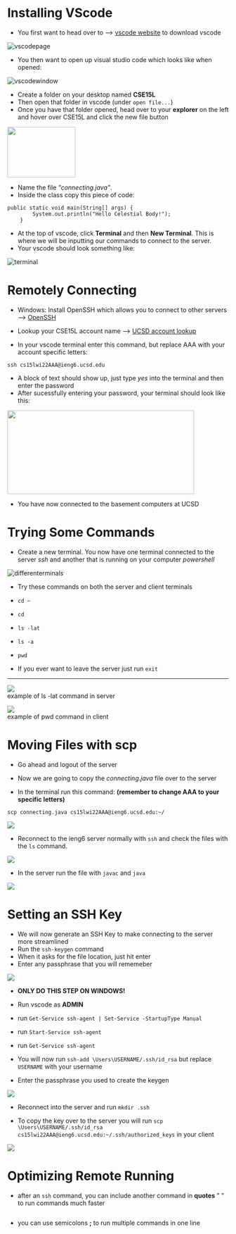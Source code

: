 # Installing VScode

* You first want to head over to --> [vscode website](https://code.visualstudio.com) to download vscode

![vscodepage](vsdownloadcircle.jpg)

* You then want to open up visual studio code which looks like when opened:

![vscodewindow](vscodeactual.png)

* Create a folder on your desktop named **CSE15L**
* Then open that folder in vscode (under `open file...`)
* Once you have that folder opened, head over to your **explorer** on the left and hover over CSE15L and click the new file button

<img src="newfile.jpg" width="155" height="115">

* Name the file *"connecting.java"*.
* Inside the class copy this piece of code:

```
public static void main(String[] args) {
        System.out.println("Hello Celestial Body!");
    }
```

* At the top of vscode, click **Terminal** and then **New Terminal**. This is where we will be inputting our commands to connect to the server.
* Your vscode should look something like:

![terminal](codeplusterminal.png)

# Remotely Connecting

* Windows: Install OpenSSH which allows you to connect to other servers --> [OpenSSH](https://docs.microsoft.com/en-us/windows-server/administration/openssh/openssh_install_firstuse)

* Lookup your CSE15L account name --> [UCSD account lookup](https://sdacs.ucsd.edu/~icc/index.php)

* In your vscode terminal enter this command, but replace AAA with your account specific letters:

`ssh cs15lwi22AAA@ieng6.ucsd.edu`

* A block of text should show up, just type *yes* into the terminal and then enter the password
* After sucessfully entering your password, your terminal should look like this:

<img src="connected.png" width="425" height="190">

* You have now connected to the basement computers at UCSD

# Trying Some Commands

* Create a new terminal. You now have one terminal connected to the server *ssh* and another that is running on your computer *powershell*

![differenterminals](diffterms.png)

* Try these commands on both the server and client terminals
* `cd ~`
* `cd`
* `ls -lat`
* `ls -a`
* `pwd`

* If you ever want to leave the server just run `exit`

---

![](lslatexamp.png)\
example of ls -lat command in server

![](pwdexamp.png)\
example of pwd command in client

# Moving Files with scp

* Go ahead and logout of the server

* Now we are going to copy the *connecting.java* file over to the server

* In the terminal run this command: **(remember to change AAA to your specific letters)**

`scp connecting.java cs15lwi22AAA@ieng6.ucsd.edu:~/` 

![](copyingfile.png)

* Reconnect to the ieng6 server normally with `ssh` and check the files with the `ls` command.

![](runningls.jpg)

* In the server run the file with `javac` and `java`

![](runningfile.png)

# Setting an SSH Key

* We will now generate an SSH Key to make connecting to the server more streamlined
* Run the `ssh-keygen` command
* When it asks for the file location, just hit enter
* Enter any passphrase that you will rememeber

![](keygen.png)

* **ONLY DO THIS STEP ON WINDOWS!**
* Run vscode as **ADMIN** 
* run `Get-Service ssh-agent | Set-Service -StartupType Manual`
* run `Start-Service ssh-agent`
* run `Get-Service ssh-agent`

* You will now run `ssh-add \Users\USERNAME/.ssh/id_rsa` but replace `USERNAME` with your username
* Enter the passphrase you used to create the keygen

![](getservice.png)

* Reconnect into the server and run `mkdir .ssh`

* To copy the key over to the server you will run `scp \Users\USERNAME/.ssh/id_rsa cs15lwi22AAA@ieng6.ucsd.edu:~/.ssh/authorized_keys` in your client

![](copyingkeyover.png)

# Optimizing Remote Running

* after an `ssh` command, you can include another command in **quotes** " " to run commands much faster

![]()

* you can use semicolons **;** to run multiple commands in one line

![]()



